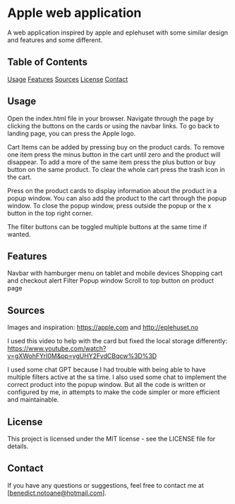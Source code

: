 # Apple web application

A web application inspired by apple and eplehuset with some similar design and features and some different.

## Table of Contents

[Usage](#usage)
[Features](#features)
[Sources](#sources)
[License](#license)
[Contact](#contact)

## Usage

Open the index.html file in your browser.
Navigate through the page by clicking the buttons on the cards or using the navbar links. To go back to landing page, you can press the Apple logo.

Cart Items can be added by pressing buy on the product cards. To remove one item press the minus button in the cart until zero and the product will disappear. To add a more of the same item press the plus button or buy button on the same product. To clear the whole cart press the trash icon in the cart.

Press on the product cards to display information about the product in a popup window. You can also add the product to the cart through the popup window. To close the popup window, press outside the popup or the x button in the top right corner.

The filter buttons can be toggled multiple buttons at the same time if wanted.

## Features

Navbar with hamburger menu on tablet and mobile devices
Shopping cart and checkout alert
Filter
Popup window
Scroll to top button on product page

## Sources

Images and inspiration:
https://apple.com and http://eplehuset.no

I used this video to help with the card but fixed the local storage differently:
https://www.youtube.com/watch?v=gXWohFYrI0M&pp=ygUHY2FydCBqcw%3D%3D

I used some chat GPT because I had trouble with being able to have multiple filters active at the sa time.
I also used some chat to implement the correct product into the popup window.
But all the code is written or configured by me, in attempts to make the code simpler or more efficient and maintainable.

## License

This project is licensed under the MIT license - see the LICENSE file for details.

## Contact

If you have any questions or suggestions, feel free to contact me at [benedict.notoane@hotmail.com].
